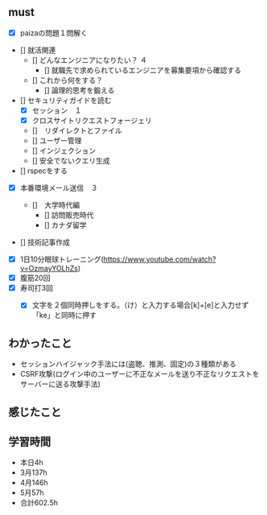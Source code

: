 

## must
- [x] paizaの問題１問解く  
- [] 就活関連  
  - [] どんなエンジニアになりたい？   ４
    - [] 就職先で求められているエンジニアを募集要項から確認する 
  - [] これから何をする？
    - [] 論理的思考を鍛える 　
- [] セキュリティガイドを読む   
  - [x] セッション　１
  - [x] クロスサイトリクエストフォージェリ　
  - []　リダイレクトとファイル
  - [] ユーザー管理
  - [] インジェクション
  - [] 安全でないクエリ生成
- [] rspecをする　　
- [x] 本番環境メール送信　３

   - []　大学時代編
     - [] 訪問販売時代
     - [] カナダ留学

- [] 技術記事作成      
- [x] 1日10分眼球トレーニング(https://www.youtube.com/watch?v=OzmayYOLhZs)
- [x] 腹筋20回
- [x] 寿司打3回
  - [x] 文字を２個同時押しをする。（け）と入力する場合[k]+[e]と入力せず「ke」と同時に押す



## わかったこと
- セッションハイジャック手法には(盗聴、推測、固定)の３種類がある
- CSRF攻撃(ログイン中のユーザーに不正なメールを送り不正なリクエストをサーバーに送る攻撃手法)




## 感じたこと


## 学習時間
  - 本日4h
  - 3月137h
  - 4月146h
  - 5月57h
  - 合計602.5h
    
